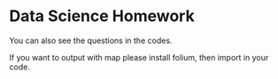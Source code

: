 # Data Science Homework

You can also see the questions in the codes.

If you want to output with map please install folium, then import in your code.
